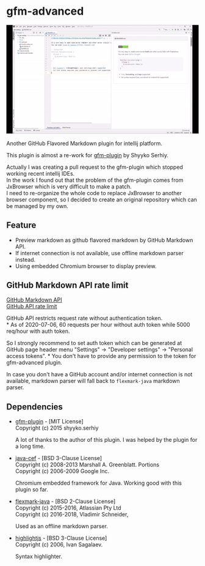 # gfm-advanced

![](https://raw.githubusercontent.com/Hinaser/gfm-advanced/master/docs/gfmA-demo.gif)

Another GitHub Flavored Markdown plugin for intellij platform.

This plugin is almost a re-work for [gfm-plugin](https://github.com/ShyykoSerhiy/gfm-plugin) by Shyyko Serhiy.

Actually I was creating a pull request to the gfm-plugin which stopped working recent intellij IDEs.  
In the work I found out that the problem of the gfm-plugin comes from JxBrowser which is very difficult to make a patch.  
I need to re-organize the whole code to replace JxBrowser to another browser component, so I decided to create an original repository which can be managed by my own.

## Feature
- Preview markdown as github flavored markdown by GitHub Markdown API.
- If internet connection is not available, use offline markdown parser instead.
- Using embedded Chromium browser to display preview.

## GitHub Markdown API rate limit
[GitHub Markdown API](https://developer.github.com/v3/markdown/)  
[GitHub API rate limit](https://developer.github.com/v3/#rate-limiting)

GitHub API restricts request rate without authentication token.  
\* As of 2020-07-06, 60 requests per hour without auth token while 5000 req/hour with auth token. 

So I strongly recommend to set auth token which can be generated at GitHub page header menu "Settings" -> "Developer settings" -> "Personal access tokens".
\* You don't have to provide any permission to the token for gfm-advanced plugin.

In case you don't have a GitHub account and/or internet connection is not available, markdown parser will
fall back to `flexmark-java` markdown parser.

## Dependencies
- [gfm-plugin](https://github.com/ShyykoSerhiy/gfm-plugin) - \[MIT License]  
  Copyright (c) 2015 shyyko.serhiy  
  
  A lot of thanks to the author of this plugin. I was helped by the plugin for a long time.
  
- [java-cef](https://bitbucket.org/chromiumembedded/java-cef/src/master/) - \[BSD 3-Clause License]  
  Copyright (c) 2008-2013 Marshall A. Greenblatt. Portions  
  Copyright (c) 2006-2009 Google Inc.
  
  Chromium embedded framework for Java. Working good with this plugin so far.
  
- [flexmark-java](https://github.com/vsch/flexmark-java) - \[BSD 2-Clause License]  
  Copyright (c) 2015-2016, Atlassian Pty Ltd  
  Copyright (c) 2016-2018, Vladimir Schneider,
  
  Used as an offline markdown parser.
  
- [highlightjs](https://github.com/highlightjs/highlight.js/) - \[BSD 3-Clause License]  
  Copyright (c) 2006, Ivan Sagalaev.
  
  Syntax highlighter.
